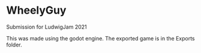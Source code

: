 # WheelyGuy
Submission for LudwigJam 2021

This was made using the godot engine. The exported game is in the Exports folder.

